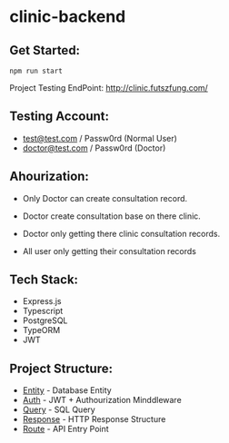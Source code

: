 # clinic-backend

## Get Started:

```
npm run start
```

Project Testing EndPoint: http://clinic.futszfung.com/

## Testing Account:
- test@test.com / Passw0rd (Normal User)
- doctor@test.com / Passw0rd (Doctor)

## Ahourization:
- Only Doctor can create consultation record.
- Doctor create consultation base on there clinic.
- Doctor only getting there clinic consultation records.

- All user only getting their consultation records

## Tech Stack:

- Express.js
- Typescript
- PostgreSQL
- TypeORM
- JWT

## Project Structure:

- [Entity](/src/entity) - Database Entity
- [Auth](/src/Auth) - JWT + Authourization Minddleware
- [Query](/src/query) - SQL Query
- [Response](/src/Response) - HTTP Response Structure
- [Route](/src/route) - API Entry Point